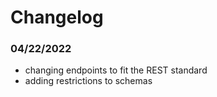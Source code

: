 # Changelog

### 04/22/2022
- changing endpoints to fit the REST standard
- adding restrictions to schemas
